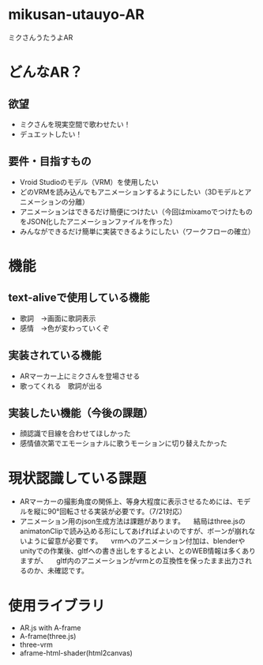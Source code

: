 # mikusan-utauyo-AR
ミクさんうたうよAR

# どんなAR？
## 欲望
* ミクさんを現実空間で歌わせたい！
* デュエットしたい！

## 要件・目指すもの
* Vroid Studioのモデル（VRM）を使用したい
* どのVRMを読み込んでもアニメーションするようにしたい（3Dモデルとアニメーションの分離）
* アニメーションはできるだけ簡便につけたい（今回はmixamoでつけたものをJSON化したアニメーションファイルを作った）
* みんなができるだけ簡単に実装できるようにしたい（ワークフローの確立）

# 機能
## text-aliveで使用している機能
* 歌詞　→画面に歌詞表示
* 感情　→色が変わっていくぞ

## 実装されている機能
* ARマーカー上にミクさんを登場させる
* 歌ってくれる　歌詞が出る

## 実装したい機能（今後の課題）
* 顔認識で目線を合わせてほしかった
* 感情値次第でエモーショナルに歌うモーションに切り替えたかった

# 現状認識している課題
* ARマーカーの撮影角度の関係上、等身大程度に表示させるためには、モデルを縦に90°回転させる実装が必要です。（7/21対応）
* アニメーション用のjson生成方法は課題があります。
　結局はthree.jsのanimatonClipで読み込める形にしてあげればよいのですが、ボーンが崩れないように留意が必要です。
　vrmへのアニメーション付加は、blenderやunityでの作業後、gltfへの書き出しをするとよい、とのWEB情報は多くありますが、
　gltf内のアニメーションがvrmとの互換性を保ったまま出力されるのか、未確認です。

# 使用ライブラリ
* AR.js with A-frame
* A-frame(three.js)
* three-vrm
* aframe-html-shader(html2canvas)
